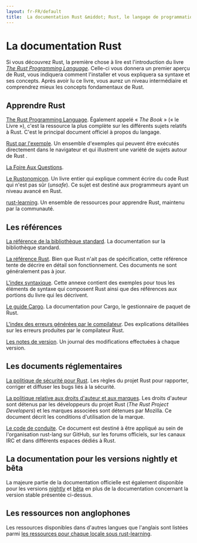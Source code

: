 ```yaml
---
layout: fr-FR/default
title:  La documentation Rust &middot; Rust, le langage de programmation
---
```


# La documentation Rust

Si vous découvrez Rust, la première chose à lire est l'introduction du livre [*The Rust Programming Language*][book]. Celle-ci vous donnera un premier aperçu de Rust, vous indiquera comment l'installer et vous expliquera sa syntaxe et ses concepts. Après avoir lu ce livre, vous aurez un niveau intermédiaire et comprendrez mieux les concepts fondamentaux de Rust.

## Apprendre Rust

[The Rust Programming Language][book]. Également appelé « *The Book* » (« le Livre »), c'est la ressource la plus complète sur les différents sujets relatifs à Rust. C'est le principal document officiel à propos du langage.

[Rust par l'exemple][rbe]. Un ensemble d'exemples qui peuvent être exécutés directement dans le navigateur et qui illustrent une variété de sujets autour de Rust .

[La Foire Aux Questions][faq].

[Le Rustonomicon][nomicon]. Un livre entier qui explique comment écrire du code Rust qui n'est pas sûr (*unsafe*). Ce sujet est destiné aux programmeurs ayant un niveau avancé en Rust.

[rust-learning]. Un ensemble de ressources pour apprendre Rust, maintenu par la communauté.

[book]: https://doc.rust-lang.org/book/
[rbe]: http://rustbyexample.com
[faq]: faq.html
[nomicon]: https://doc.rust-lang.org/nomicon/
[rust-learning]: https://github.com/ctjhoa/rust-learning

## Les références

[La référence de la bibliothèque standard][api]. La documentation sur la bibliothèque standard.

[La référence Rust][ref]. Bien que Rust n'ait pas de spécification, cette référence tente de décrire en détail son fonctionnement. Ces documents ne sont généralement pas à jour.

[L'index syntaxique][syn]. Cette annexe contient des exemples pour tous les éléments de syntaxe qui composent Rust ainsi que des références aux portions du livre qui les décrivent.

[Le guide Cargo][cargo]. La documentation pour Cargo, le gestionnaire de paquet de Rust.

[L'index des erreurs générées par le compilateur][err]. Des explications détaillées sur les erreurs produites par le compilateur Rust.

[Les notes de version][release_notes]. Un journal des modifications effectuées à chaque version.

[api]: https://doc.rust-lang.org/std/
[syn]: https://doc.rust-lang.org/book/syntax-index.html
[ref]: https://doc.rust-lang.org/reference
[cargo]: http://doc.crates.io/guide.html
[err]: https://doc.rust-lang.org/error-index.html
[release_notes]: https://github.com/rust-lang/rust/blob/master/RELEASES.md

## Les documents réglementaires

[La politique de sécurité pour Rust][security]. Les règles du projet Rust pour rapporter, corriger et diffuser les bugs liés à la sécurité.

[La politique relative aux droits d'auteur et aux marques][legal]. Les droits d'auteur sont détenus par les développeurs du projet Rust (*The Rust Project Developers*) et les marques associées sont détenues par Mozilla. Ce document décrit les conditions d'utilisation de la marque.

[Le code de conduite][coc]. Ce document est destiné à être appliqué au sein de l'organisation rust-lang sur GitHub, sur les forums officiels, sur les canaux IRC et dans différents espaces dédiés à Rust.

[security]: security.html
[legal]: legal.html
[coc]: https://www.rust-lang.org/conduct.html

## La documentation pour les versions nightly et bêta

La majeure partie de la documentation officielle est également disponible pour les versions [nightly][nightly] et [bêta][beta] en plus de la documentation concernant la version stable présentée ci-dessus.

[nightly]: https://doc.rust-lang.org/nightly/
[beta]: https://doc.rust-lang.org/beta/

## Les ressources non anglophones

Les ressources disponibles dans d'autres langues que l'anglais sont listées parmi
[les ressources pour chaque locale sous rust-learning][locale].

[locale]: https://github.com/ctjhoa/rust-learning#locale-links
